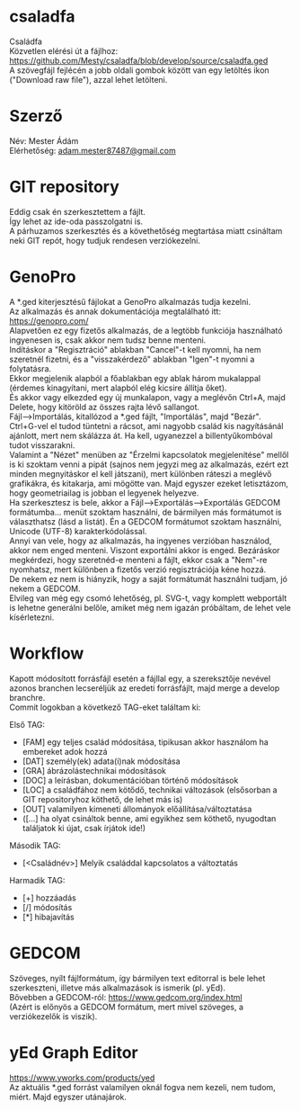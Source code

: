 # csaladfa
Családfa  
Közvetlen elérési út a fájlhoz: https://github.com/Mesty/csaladfa/blob/develop/source/csaladfa.ged  
A szövegfájl fejlécén a jobb oldali gombok között van egy letöltés ikon ("Download raw file"), azzal lehet letölteni.
# Szerző
Név: Mester Ádám  
Elérhetőség: adam.mester87487@gmail.com
# GIT repository
Eddig csak én szerkesztettem a fájlt.  
Így lehet az ide-oda passzolgatni is.  
A párhuzamos szerkesztés és a követhetőség megtartása miatt csináltam neki GIT repót, hogy tudjuk rendesen verziókezelni.
# GenoPro
A \*.ged kiterjesztésű fájlokat a GenoPro alkalmazás tudja kezelni.  
Az alkalmazás és annak dokumentációja megtalálható itt: https://genopro.com/  
Alapvetően ez egy fizetős alkalmazás, de a legtöbb funkciója használható ingyenesen is, csak akkor nem tudsz benne menteni.  
Indításkor a "Regisztráció" ablakban "Cancel"-t kell nyomni, ha nem szeretnél fizetni, és a "visszakérdező" ablakban "Igen"-t nyomni a folytatásra.  
Ekkor megjelenik alapból a főablakban egy ablak három mukalappal (érdemes kinagyítani, mert alapból elég kicsire állítja őket).  
És akkor vagy elkezded egy új munkalapon, vagy a meglévőn Ctrl+A, majd Delete, hogy kitöröld az összes rajta lévő sallangot.  
Fájl-->Importálás, kitallózod a \*.ged fájlt, "Importálás", majd "Bezár".  
Ctrl+G-vel el tudod tüntetni a rácsot, ami nagyobb család kis nagyításánál ajánlott, mert nem skálázza át. Ha kell, ugyanezzel a billentyűkombóval tudot visszarakni.  
Valamint a "Nézet" menüben az "Érzelmi kapcsolatok megjelenítése" mellől is ki szoktam venni a pipát (sajnos nem jegyzi meg az alkalmazás, ezért ezt minden megnyitáskor el kell játszani), mert különben ráteszi a meglévő grafikákra, és kitakarja, ami mögötte van. Majd egyszer ezeket letisztázom, hogy geometriailag is jobban el legyenek helyezve.  
Ha szerkesztesz is bele, akkor a Fájl-->Exportálás-->Exportálás GEDCOM formátumba... menüt szoktam használni, de bármilyen más formátumot is választhatsz (lásd a listát). Én a GEDCOM formátumot szoktam használni, Unicode (UTF-8) karakterkódolással.  
Annyi van vele, hogy az alkalmazás, ha ingyenes verzióban használod, akkor nem enged menteni. Viszont exportálni akkor is enged. Bezáráskor megkérdezi, hogy szeretnéd-e menteni a fájlt, ekkor csak a "Nem"-re nyomhatsz, mert különben a fizetős verzió regisztrációja kéne hozzá.  
De nekem ez nem is hiányzik, hogy a saját formátumát használni tudjam, jó nekem a GEDCOM.  
Elvileg van még egy csomó lehetőség, pl. SVG-t, vagy komplett webportált is lehetne generálni belőle, amiket még nem igazán próbáltam, de lehet vele kísérletezni.
# Workflow
Kapott módosított forrásfájl esetén a fájllal egy, a szereksztője nevével azonos branchen lecseréljük az eredeti forrásfájlt, majd merge a develop branchre.  
Commit logokban a következő TAG-eket találtam ki:

Első TAG:
- [FAM] egy teljes család módosítása, tipikusan akkor használom ha embereket adok hozzá
- [DAT] személy(ek) adata(i)nak módosítása
- [GRA] ábrázolástechnikai módosítások
- [DOC] a leírásban, dokumentációban történő módosítások
- [LOC] a családfához nem kötődő, technikai változások (elsősorban a GIT repositoryhoz köthető, de lehet más is)
- [OUT] valamilyen kimeneti állományok előállítása/változtatása
- ([...] ha olyat csináltok benne, ami egyikhez sem köthető, nyugodtan találjatok ki újat, csak írjátok ide!)

Második TAG:
- [<Családnév>] Melyik családdal kapcsolatos a változtatás

Harmadik TAG:
- [+] hozzáadás
- [/] módosítás
- [*] hibajavítás
# GEDCOM
Szöveges, nyílt fájlformátum, így bármilyen text editorral is bele lehet szerkeszteni, illetve más alkalmazások is ismerik (pl. yEd).  
Bővebben a GEDCOM-ról: https://www.gedcom.org/index.html  
(Azért is előnyös a GEDCOM formátum, mert mivel szöveges, a verziókezelők is viszik).
# yEd Graph Editor
https://www.yworks.com/products/yed  
Az aktuális \*.ged forrást valamilyen oknál fogva nem kezeli, nem tudom, miért. Majd egyszer utánajárok.